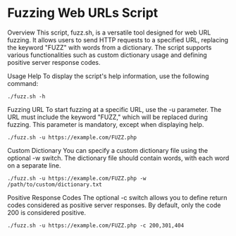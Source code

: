 # Fuzzing Web URLs Script

Overview
This script, fuzz.sh, is a versatile tool designed for web URL fuzzing. It allows users to send HTTP requests to a specified URL, replacing the keyword "FUZZ" with words from a dictionary. The script supports various functionalities such as custom dictionary usage and defining positive server response codes.

Usage
Help
To display the script's help information, use the following command:

```./fuzz.sh -h```


Fuzzing URL
To start fuzzing at a specific URL, use the -u parameter. The URL must include the keyword "FUZZ," which will be replaced during fuzzing. This parameter is mandatory, except when displaying help.

```./fuzz.sh -u https://example.com/FUZZ.php```


Custom Dictionary
You can specify a custom dictionary file using the optional -w switch. The dictionary file should contain words, with each word on a separate line.

```./fuzz.sh -u https://example.com/FUZZ.php -w /path/to/custom/dictionary.txt```


Positive Response Codes
The optional -c switch allows you to define return codes considered as positive server responses. By default, only the code 200 is considered positive.

```./fuzz.sh -u https://example.com/FUZZ.php -c 200,301,404```
